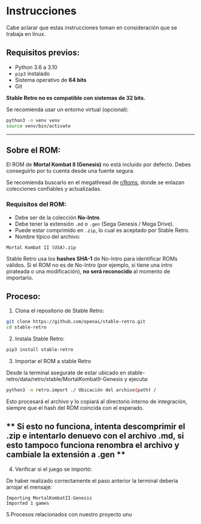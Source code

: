 # Instrucciones #

Cabe aclarar que estas instrucciones toman en consideración que se trabaja en linux.

## Requisitos previos:

- Python 3.6 a 3.10  
- `pip3` instalado  
- Sistema operativo de **64 bits**  
- Git

**Stable Retro no es compatible con sistemas de 32 bits.**

Se recomienda usar un entorno virtual (opcional):

```bash
python3 -m venv venv
source venv/bin/activate
```

---

## Sobre el ROM:

El ROM de **Mortal Kombat II (Genesis)** no está incluido por defecto. Debes conseguirlo por tu cuenta desde una fuente segura.

Se recomienda buscarlo en el megathread de [r/Roms](https://www.reddit.com/r/Roms), donde se enlazan colecciones confiables y actualizadas.

### Requisitos del ROM:

- Debe ser de la colección **No-Intro**.
- Debe tener la extensión `.md` o `.gen` (Sega Genesis / Mega Drive).
- Puede estar comprimido en `.zip`, lo cual es aceptado por Stable Retro.
- Nombre típico del archivo:

```
Mortal Kombat II (USA).zip
```

Stable Retro usa los **hashes SHA-1** de No-Intro para identificar ROMs válidos. Si el ROM no es de No-Intro (por ejemplo, si tiene una intro pirateada o una modificación), **no será reconocido** al momento de importarlo.


## Proceso:

1. Clona el repositorio de Stable Retro:

```bash
git clone https://github.com/openai/stable-retro.git
cd stable-retro
```

2. Instala Stable Retro:

```bash
pip3 install stable-retro
```

3. Importar el ROM a stable Retro

Desde la terminal asegurate de estar ubicado en stable-retro/data/retro/stable/MortalKombatII-Genesis y ejecuta:

```bash
python3 -m retro.import ./ Ubicación del archivo(path) /
```

Esto procesará el archivo y lo copiará al directorio interno de integración, siempre que el hash del ROM coincida con el esperado.

** Si esto no funciona, intenta descomprimir el .zip e intentarlo denuevo con el archivo .md, si esto tampoco funciona renombra el archivo y cambiale la extensión a .gen **
---

4. Verificar si el juego se importó:

De haber realizado correctamente el paso anterior la terminal debería arrojar el mensaje:

```
Importing MortalKombatII-Genesis
Imported 1 games
```

5.Procesos relacionados con nuestro proyecto unu